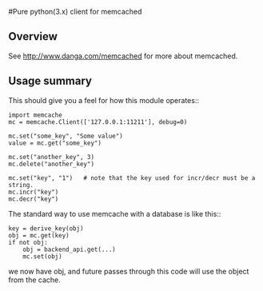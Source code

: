 #Pure python(3.x) client for memcached

## Overview
See <http://www.danga.com/memcached> for more about memcached.

## Usage summary


This should give you a feel for how this module operates::

    import memcache
    mc = memcache.Client(['127.0.0.1:11211'], debug=0)

    mc.set("some_key", "Some value")
    value = mc.get("some_key")

    mc.set("another_key", 3)
    mc.delete("another_key")

    mc.set("key", "1")   # note that the key used for incr/decr must be a string.
    mc.incr("key")
    mc.decr("key")

The standard way to use memcache with a database is like this::

    key = derive_key(obj)
    obj = mc.get(key)
    if not obj:
        obj = backend_api.get(...)
        mc.set(obj)

we now have obj, and future passes through this code will use the object from the cache.
